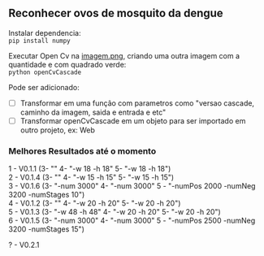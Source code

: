 ## Reconhecer ovos de mosquito da dengue

Instalar dependencia:  
`pip install numpy`

Executar Open Cv na [imagem.png](./img/imagem.png), criando uma outra imagem com a quantidade e com quadrado verde:  
`python openCvCascade`

Pode ser adicionado:
- [ ] Transformar em uma função com parametros como "versao cascade, caminho da imagem, saida e entrada e etc"
- [ ] Transformar openCvCascade em um objeto para ser importado em outro projeto, ex: Web

### Melhores Resultados até o momento

1 - V0.1.1 (3- "" 4- "-w 18 -h 18" 5- "-w 18 -h 18")  
2 - V0.1.4 (3- "" 4- "-w 15 -h 15" 5- "-w 15 -h 15")  
3 - V0.1.6 (3- "-num 3000" 4- "-num 3000" 5 - "-numPos 2000 -numNeg 3200 -numStages 10")  
4 - V0.1.2 (3- "" 4- "-w 20 -h 20" 5- "-w 20 -h 20")  
5 - V0.1.3 (3- "-w 48 -h 48" 4- "-w 20 -h 20" 5- "-w 20 -h 20")  
6 - V0.1.5 (3- "-num 3000" 4- "-num 3000" 5 - "-numPos 2500 -numNeg 3200 -numStages 15")  

? - V0.2.1